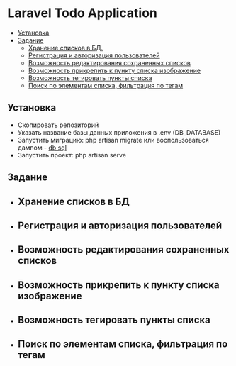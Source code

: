 # Laravel Todo Application

+ [Установка](#установка)
+ [Задание](#задание)
	+ [Хранение списков в БД.](#хранение-списков-в-бд)
	+ [Регистрация и авторизация пользователей](#регистрация-и-авторизация-пользователей)
	+ [Возможность редактирования сохраненных списков](#возможность-редактирования-сохраненных-списков)
	+ [Возможность прикрепить к пункту списка изображение](#возможность-прикрепить-к-пункту-списка-изображение)
	+ [Возможность тегировать пункты списка](#возможность-тегировать-пункты-списка)
	+ [Поиск по элементам списка, фильтрация по тегам](#поиск-по-элементам-списка-фильтрация-по-тегам)

## Установка
- Скопировать репозиторий
- Указать название базы данных приложения в .env (DB_DATABASE)
- Запустить миграцию: php artisan migrate или воспользоваться дампом - [db.sql](db.sql)
- Запустить проект: php artisan serve

## Задание
+ ## Хранение списков в БД
+ ## Регистрация и авторизация пользователей
+ ## Возможность редактирования сохраненных списков
+ ## Возможность прикрепить к пункту списка изображение
+ ## Возможность тегировать пункты списка
+ ## Поиск по элементам списка, фильтрация по тегам
